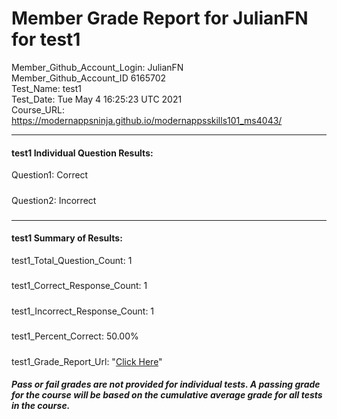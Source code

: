 # Member Grade Report for JulianFN for test1  
   
Member_Github_Account_Login: JulianFN  
Member_Github_Account_ID 6165702  
Test_Name: test1  
Test_Date: Tue May  4 16:25:23 UTC 2021  
Course_URL: https://modernappsninja.github.io/modernappsskills101_ms4043/  
   
---  
#### test1 Individual Question Results:  
Question1: Correct  
#####  
Question2: Incorrect  
#####  
---  
#### test1 Summary of Results:  
test1_Total_Question_Count: 1  
#####  
test1_Correct_Response_Count: 1  
#####  
test1_Incorrect_Response_Count: 1  
#####  
test1_Percent_Correct: 50.00%  
#####  
test1_Grade_Report_Url: "[Click Here](https://github.com/modernappsninjas/JulianFN/blob/main/static/userdata/courses/modernappsskills101_ms4043/grade_report.pr17.test1.md)"
##### Pass or fail grades are not provided for individual tests. A passing grade for the course will be based on the cumulative average grade for all tests in the course.  
